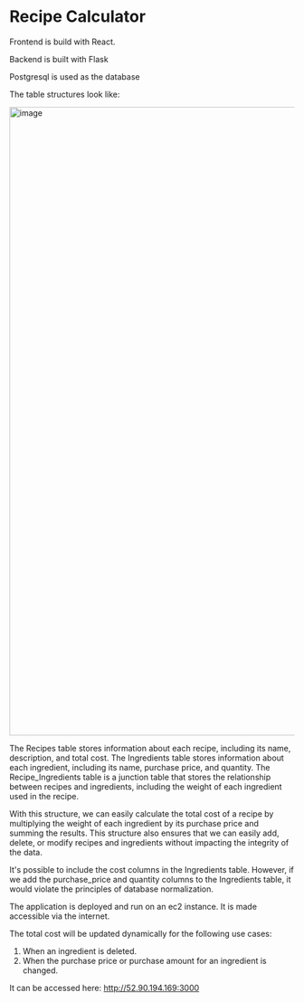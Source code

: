 # Recipe Calculator

Frontend is build with React.

Backend is built with Flask

Postgresql is used as the database

The table structures look like:

<img width="1112" alt="image" src="https://user-images.githubusercontent.com/54939056/230743347-8e96b5fd-05bb-4c76-bc06-ded244df5474.png">

The Recipes table stores information about each recipe, including its name, description, and total cost. The Ingredients table stores information about each ingredient, including its name, purchase price, and quantity. The Recipe_Ingredients table is a junction table that stores the relationship between recipes and ingredients, including the weight of each ingredient used in the recipe.

With this structure, we can easily calculate the total cost of a recipe by multiplying the weight of each ingredient by its purchase price and summing the results. This structure also ensures that we can easily add, delete, or modify recipes and ingredients without impacting the integrity of the data.

It's possible to include the cost columns in the Ingredients table. However, if we add the purchase_price and quantity columns to the Ingredients table, it would violate the principles of database normalization.

The application is deployed and run on an ec2 instance. It is made accessible via the internet.

The total cost will be updated dynamically for the following use cases:
1. When an ingredient is deleted.
2. When the purchase price or purchase amount for an ingredient is changed.



It can be accessed here: http://52.90.194.169:3000

